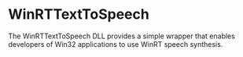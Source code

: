 # WinRTTextToSpeech

The WinRTTextToSpeech DLL provides a simple wrapper that enables developers of Win32 applications to use WinRT speech synthesis.
